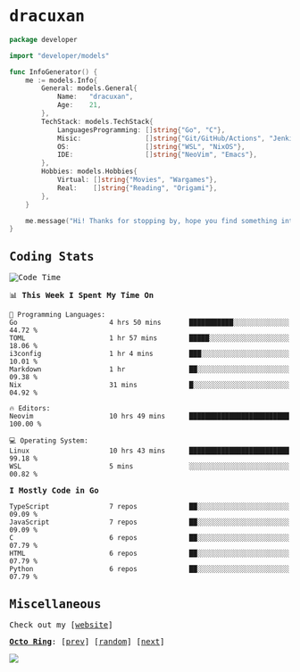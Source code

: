 <!-- Banner -->
<!--
<img src="https://i.imgur.com/mz4ym1F.png" style="max-height:550px"/>
-->


<samp>
	
<!-- Coded Intro -->
	
# dracuxan

```go
package developer

import "developer/models"

func InfoGenerator() {
	me := models.Info{
		General: models.General{
			Name:   "dracuxan",
			Age:    21,
		},
		TechStack: models.TechStack{
			LanguagesProgramming: []string{"Go", "C"},
			Misic:                []string{"Git/GitHub/Actions", "Jenkins", "Docker"},
			OS:     			  []string{"WSL", "NixOS"},
			IDE:                  []string{"NeoVim", "Emacs"},
		},
		Hobbies: models.Hobbies{
			Virtual: []string{"Movies", "Wargames"},
			Real:    []string{"Reading", "Origami"},
		},		
	}

	me.message("Hi! Thanks for stopping by, hope you find something interesting!") 
}
```

## Coding Stats


<!--START_SECTION:waka-->
![Code Time](http://img.shields.io/badge/Code%20Time-391%20hrs%2011%20mins-blue)

📊 **This Week I Spent My Time On** 

```text
💬 Programming Languages: 
Go                       4 hrs 50 mins       ███████████░░░░░░░░░░░░░░   44.72 % 
TOML                     1 hr 57 mins        █████░░░░░░░░░░░░░░░░░░░░   18.06 % 
i3config                 1 hr 4 mins         ███░░░░░░░░░░░░░░░░░░░░░░   10.01 % 
Markdown                 1 hr                ██░░░░░░░░░░░░░░░░░░░░░░░   09.38 % 
Nix                      31 mins             █░░░░░░░░░░░░░░░░░░░░░░░░   04.92 % 

🔥 Editors: 
Neovim                   10 hrs 49 mins      █████████████████████████   100.00 % 

💻 Operating System: 
Linux                    10 hrs 43 mins      █████████████████████████   99.18 % 
WSL                      5 mins              ░░░░░░░░░░░░░░░░░░░░░░░░░   00.82 % 
```

**I Mostly Code in Go** 

```text
TypeScript               7 repos             ██░░░░░░░░░░░░░░░░░░░░░░░   09.09 % 
JavaScript               7 repos             ██░░░░░░░░░░░░░░░░░░░░░░░   09.09 % 
C                        6 repos             ██░░░░░░░░░░░░░░░░░░░░░░░   07.79 % 
HTML                     6 repos             ██░░░░░░░░░░░░░░░░░░░░░░░   07.79 % 
Python                   6 repos             ██░░░░░░░░░░░░░░░░░░░░░░░   07.79 % 
```




<!--END_SECTION:waka-->

## Miscellaneous

Check out my [[website](https://bynisarg.in/)]

[**Octo Ring**](https://octo-ring.com/):
[[prev](https://octo-ring.com/p/dracuxan/prev)]  [[random](https://octo-ring.com/p/dracuxan/random)]  [[next](https://octo-ring.com/p/dracuxan/next)]

![](https://komarev.com/ghpvc/?username=dracuxan&style=flat-square)

</samp>
